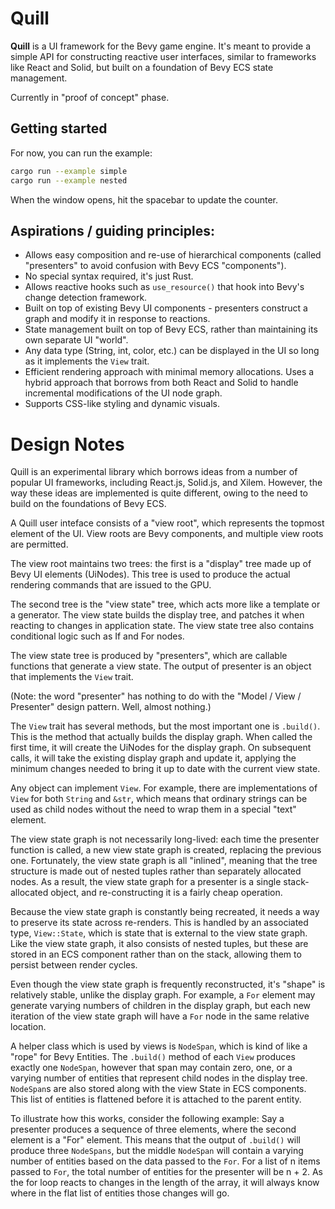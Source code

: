 # Quill

**Quill** is a UI framework for the Bevy game engine. It's meant to provide a simple API for
constructing reactive user interfaces, similar to frameworks like React and Solid, but built on a
foundation of Bevy ECS state management.

Currently in "proof of concept" phase.

## Getting started

For now, you can run the example:

```sh
cargo run --example simple
cargo run --example nested
```

When the window opens, hit the spacebar to update the counter.

## Aspirations / guiding principles:

* Allows easy composition and re-use of hierarchical components (called "presenters" to avoid
  confusion with Bevy ECS "components").
* No special syntax required, it's just Rust.
* Allows reactive hooks such as `use_resource()` that hook into Bevy's change detection framework.
* Built on top of existing Bevy UI components - presenters construct a graph and modify it in
  response to reactions.
* State management built on top of Bevy ECS, rather than maintaining its own separate UI "world".
* Any data type (String, int, color, etc.) can be displayed in the UI so long as it implements
  the `View` trait.
* Efficient rendering approach with minimal memory allocations. Uses a hybrid approach that borrows
  from both React and Solid to handle incremental modifications of the UI node graph.
* Supports CSS-like styling and dynamic visuals.

# Design Notes

Quill is an experimental library which borrows ideas from a number of popular UI frameworks,
including React.js, Solid.js, and Xilem. However, the way these ideas are implemented is quite
different, owing to the need to build on the foundations of Bevy ECS.

A Quill user inteface consists of a "view root", which represents the topmost element of the UI.
View roots are Bevy components, and multiple view roots are permitted.

The view root maintains two trees: the first is a "display" tree made up of Bevy UI elements
(UiNodes). This tree is used to produce the actual rendering commands that are issued to the GPU.

The second tree is the "view state" tree, which acts more like a template or a generator. The view
state builds the display tree, and patches it when reacting to changes in application state.
The view state tree also contains conditional logic such as If and For nodes.

The view state tree is produced by "presenters", which are callable functions that generate a
view state. The output of presenter is an object that implements the `View` trait.

(Note: the word "presenter" has nothing to do with the "Model / View / Presenter" design pattern.
Well, almost nothing.)

The `View` trait has several methods, but the most important one is `.build()`. This is the
method that actually builds the display graph. When called the first time, it will create the
UiNodes for the display graph. On subsequent calls, it will take the existing display graph and
update it, applying the minimum changes needed to bring it up to date with the current
view state.

Any object can implement `View`. For example, there are implementations of `View` for both
`String` and `&str`, which means that ordinary strings can be used as child nodes without the
need to wrap them in a special "text" element.

The view state graph is not necessarily long-lived: each time the presenter function is called, a
new view state graph is created, replacing the previous one. Fortunately, the view state graph is
all "inlined", meaning that the tree structure is made out of nested tuples rather than separately
allocated nodes. As a result, the view state graph for a presenter is a single stack-allocated
object, and re-constructing it is a fairly cheap operation.

Because the view state graph is constantly being recreated, it needs a way to preserve its state
across re-renders. This is handled by an associated type, `View::State`, which is state that
is external to the view state graph. Like the view state graph, it also consists of nested tuples,
but these are stored in an ECS component rather than on the stack, allowing them to persist between
render cycles.

Even though the view state graph is frequently reconstructed, it's "shape" is relatively stable,
unlike the display graph. For example, a `For` element may generate varying numbers of children
in the display graph, but each new iteration of the view state graph will have a `For` node in
the same relative location.

A helper class which is used by views is `NodeSpan`, which is kind of like a "rope" for Bevy
Entities. The `.build()` method of each `View` produces exactly one `NodeSpan`, however that span
may contain zero, one, or a varying number of entities that represent child nodes in the display
tree. `NodeSpan`s are also stored along with the view State in ECS components. This list of entities
is flattened before it is attached to the parent entity.

To illustrate how this works, consider the following example: Say a presenter produces a sequence
of three elements, where the second element is a "For" element. This means that the output of
`.build()` will produce three `NodeSpans`, but the middle `NodeSpan` will contain a varying number
of entities based on the data passed to the `For`. For a list of n items passed to `For`, the total
number of entities for the presenter will be n + 2. As the for loop reacts to changes in the length
of the array, it will always know where in the flat list of entities those changes will go.
